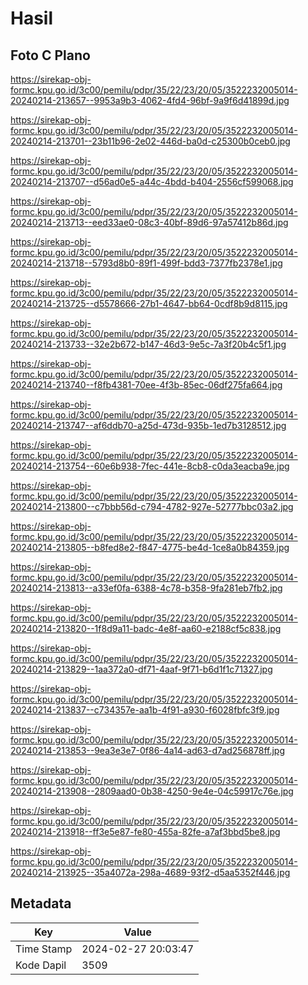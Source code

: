 # Hasil

## Foto C Plano

https://sirekap-obj-formc.kpu.go.id/3c00/pemilu/pdpr/35/22/23/20/05/3522232005014-20240214-213657--9953a9b3-4062-4fd4-96bf-9a9f6d41899d.jpg

https://sirekap-obj-formc.kpu.go.id/3c00/pemilu/pdpr/35/22/23/20/05/3522232005014-20240214-213701--23b11b96-2e02-446d-ba0d-c25300b0ceb0.jpg

https://sirekap-obj-formc.kpu.go.id/3c00/pemilu/pdpr/35/22/23/20/05/3522232005014-20240214-213707--d56ad0e5-a44c-4bdd-b404-2556cf599068.jpg

https://sirekap-obj-formc.kpu.go.id/3c00/pemilu/pdpr/35/22/23/20/05/3522232005014-20240214-213713--eed33ae0-08c3-40bf-89d6-97a57412b86d.jpg

https://sirekap-obj-formc.kpu.go.id/3c00/pemilu/pdpr/35/22/23/20/05/3522232005014-20240214-213718--5793d8b0-89f1-499f-bdd3-7377fb2378e1.jpg

https://sirekap-obj-formc.kpu.go.id/3c00/pemilu/pdpr/35/22/23/20/05/3522232005014-20240214-213725--d5578666-27b1-4647-bb64-0cdf8b9d8115.jpg

https://sirekap-obj-formc.kpu.go.id/3c00/pemilu/pdpr/35/22/23/20/05/3522232005014-20240214-213733--32e2b672-b147-46d3-9e5c-7a3f20b4c5f1.jpg

https://sirekap-obj-formc.kpu.go.id/3c00/pemilu/pdpr/35/22/23/20/05/3522232005014-20240214-213740--f8fb4381-70ee-4f3b-85ec-06df275fa664.jpg

https://sirekap-obj-formc.kpu.go.id/3c00/pemilu/pdpr/35/22/23/20/05/3522232005014-20240214-213747--af6ddb70-a25d-473d-935b-1ed7b3128512.jpg

https://sirekap-obj-formc.kpu.go.id/3c00/pemilu/pdpr/35/22/23/20/05/3522232005014-20240214-213754--60e6b938-7fec-441e-8cb8-c0da3eacba9e.jpg

https://sirekap-obj-formc.kpu.go.id/3c00/pemilu/pdpr/35/22/23/20/05/3522232005014-20240214-213800--c7bbb56d-c794-4782-927e-52777bbc03a2.jpg

https://sirekap-obj-formc.kpu.go.id/3c00/pemilu/pdpr/35/22/23/20/05/3522232005014-20240214-213805--b8fed8e2-f847-4775-be4d-1ce8a0b84359.jpg

https://sirekap-obj-formc.kpu.go.id/3c00/pemilu/pdpr/35/22/23/20/05/3522232005014-20240214-213813--a33ef0fa-6388-4c78-b358-9fa281eb7fb2.jpg

https://sirekap-obj-formc.kpu.go.id/3c00/pemilu/pdpr/35/22/23/20/05/3522232005014-20240214-213820--1f8d9a11-badc-4e8f-aa60-e2188cf5c838.jpg

https://sirekap-obj-formc.kpu.go.id/3c00/pemilu/pdpr/35/22/23/20/05/3522232005014-20240214-213829--1aa372a0-df71-4aaf-9f71-b6d1f1c71327.jpg

https://sirekap-obj-formc.kpu.go.id/3c00/pemilu/pdpr/35/22/23/20/05/3522232005014-20240214-213837--c734357e-aa1b-4f91-a930-f6028fbfc3f9.jpg

https://sirekap-obj-formc.kpu.go.id/3c00/pemilu/pdpr/35/22/23/20/05/3522232005014-20240214-213853--9ea3e3e7-0f86-4a14-ad63-d7ad256878ff.jpg

https://sirekap-obj-formc.kpu.go.id/3c00/pemilu/pdpr/35/22/23/20/05/3522232005014-20240214-213908--2809aad0-0b38-4250-9e4e-04c59917c76e.jpg

https://sirekap-obj-formc.kpu.go.id/3c00/pemilu/pdpr/35/22/23/20/05/3522232005014-20240214-213918--ff3e5e87-fe80-455a-82fe-a7af3bbd5be8.jpg

https://sirekap-obj-formc.kpu.go.id/3c00/pemilu/pdpr/35/22/23/20/05/3522232005014-20240214-213925--35a4072a-298a-4689-93f2-d5aa5352f446.jpg


## Metadata

| Key        | Value               |
| ---------- | ------------------- |
| Time Stamp | 2024-02-27 20:03:47 |
| Kode Dapil | 3509                |



